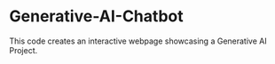 # Generative-AI-Chatbot
This code creates an interactive webpage showcasing a Generative AI Project. 
